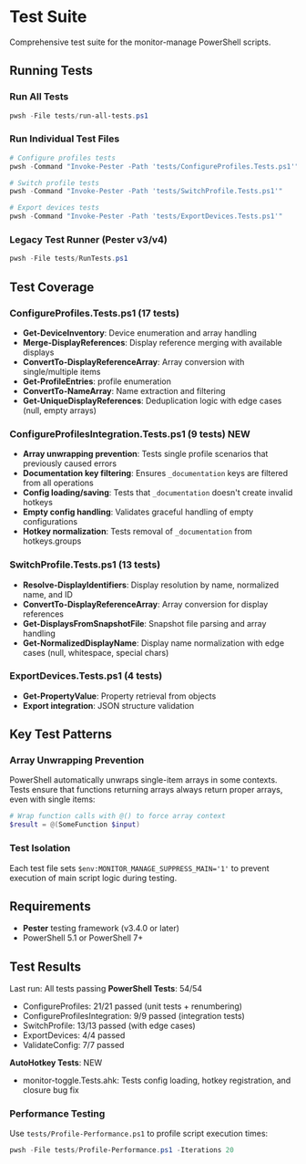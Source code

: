 # Test Suite

Comprehensive test suite for the monitor-manage PowerShell scripts.

## Running Tests

### Run All Tests
```powershell
pwsh -File tests/run-all-tests.ps1
```

### Run Individual Test Files
```powershell
# Configure profiles tests
pwsh -Command "Invoke-Pester -Path 'tests/ConfigureProfiles.Tests.ps1'"

# Switch profile tests
pwsh -Command "Invoke-Pester -Path 'tests/SwitchProfile.Tests.ps1'"

# Export devices tests
pwsh -Command "Invoke-Pester -Path 'tests/ExportDevices.Tests.ps1'"
```

### Legacy Test Runner (Pester v3/v4)
```powershell
pwsh -File tests/RunTests.ps1
```

## Test Coverage

### ConfigureProfiles.Tests.ps1 (17 tests)
- **Get-DeviceInventory**: Device enumeration and array handling
- **Merge-DisplayReferences**: Display reference merging with available displays
- **ConvertTo-DisplayReferenceArray**: Array conversion with single/multiple items
- **Get-ProfileEntries**: profile enumeration
- **ConvertTo-NameArray**: Name extraction and filtering
- **Get-UniqueDisplayReferences**: Deduplication logic with edge cases (null, empty arrays)

### ConfigureProfilesIntegration.Tests.ps1 (9 tests) **NEW**
- **Array unwrapping prevention**: Tests single profile scenarios that previously caused errors
- **Documentation key filtering**: Ensures `_documentation` keys are filtered from all operations
- **Config loading/saving**: Tests that `_documentation` doesn't create invalid hotkeys
- **Empty config handling**: Validates graceful handling of empty configurations
- **Hotkey normalization**: Tests removal of `_documentation` from hotkeys.groups

### SwitchProfile.Tests.ps1 (13 tests)
- **Resolve-DisplayIdentifiers**: Display resolution by name, normalized name, and ID
- **ConvertTo-DisplayReferenceArray**: Array conversion for display references
- **Get-DisplaysFromSnapshotFile**: Snapshot file parsing and array handling
- **Get-NormalizedDisplayName**: Display name normalization with edge cases (null, whitespace, special chars)

### ExportDevices.Tests.ps1 (4 tests)
- **Get-PropertyValue**: Property retrieval from objects
- **Export integration**: JSON structure validation

## Key Test Patterns

### Array Unwrapping Prevention
PowerShell automatically unwraps single-item arrays in some contexts. Tests ensure that functions returning arrays always return proper arrays, even with single items:

```powershell
# Wrap function calls with @() to force array context
$result = @(SomeFunction $input)
```

### Test Isolation
Each test file sets `$env:MONITOR_MANAGE_SUPPRESS_MAIN='1'` to prevent execution of main script logic during testing.
## Requirements
- **Pester** testing framework (v3.4.0 or later)
- PowerShell 5.1 or PowerShell 7+

## Test Results
Last run: All tests passing 
**PowerShell Tests**: 54/54
- ConfigureProfiles: 21/21 passed (unit tests + renumbering)
- ConfigureProfilesIntegration: 9/9 passed (integration tests)
- SwitchProfile: 13/13 passed (with edge cases)
- ExportDevices: 4/4 passed
- ValidateConfig: 7/7 passed

**AutoHotkey Tests**: NEW 
- monitor-toggle.Tests.ahk: Tests config loading, hotkey registration, and closure bug fix

### Performance Testing
Use `tests/Profile-Performance.ps1` to profile script execution times:
```powershell
pwsh -File tests/Profile-Performance.ps1 -Iterations 20
```

